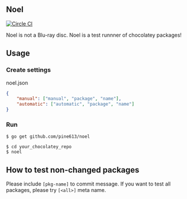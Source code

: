 Noel
--------
[![Circle CI](https://circleci.com/gh/pine613/noel.svg?style=svg)](https://circleci.com/gh/pine613/noel)

Noel is not a Blu-ray disc. Noel is a test runnner of chocolatey packages!

## Usage
### Create settings
noel.json
```json
{
    "manual": ["manual", "package", "name"],
    "automatic": ["automatic", "package", "name"]
}
```

### Run
```
$ go get github.com/pine613/noel

$ cd your_chocolatey_repo
$ noel
```

## How to test non-changed packages
Please include `[pkg-name]` to commit message. If you want to test all packages, please try `[<all>]` meta name.